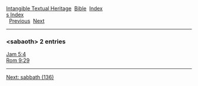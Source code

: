 [Intangible Textual Heritage](../../index)  [Bible](../index) 
[Index](index)   
[s Index](_s_)  
  [Previous](c09679)  [Next](c09681) 

------------------------------------------------------------------------

### &lt;sabaoth&gt; 2 entries

[Jam 5:4](../kjv/jam005.htm#004)  
[Rom 9:29](../kjv/rom009.htm#029)  

------------------------------------------------------------------------

[Next: sabbath (136)](c09681)
